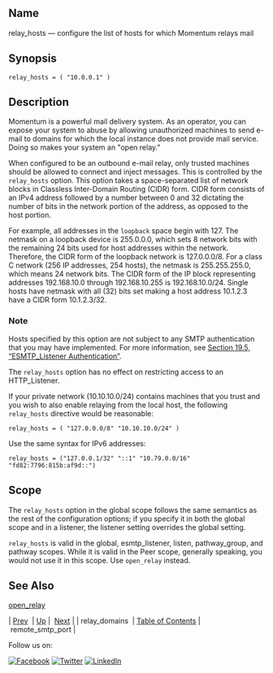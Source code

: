 <a name="conf.ref.relay_hosts"></a>
## Name

relay_hosts — configure the list of hosts for which Momentum relays mail

## Synopsis

`relay_hosts = ( "10.0.0.1" )`

<a name="idp25962208"></a>
## Description

Momentum is a powerful mail delivery system. As an operator, you can expose your system to abuse by allowing unauthorized machines to send e-mail to domains for which the local instance does not provide mail service. Doing so makes your system an "open relay."

When configured to be an outbound e-mail relay, only trusted machines should be allowed to connect and inject messages. This is controlled by the `relay_hosts` option. This option takes a space-separated list of network blocks in Classless Inter-Domain Routing (CIDR) form. CIDR form consists of an IPv4 address followed by a number between 0 and 32 dictating the number of bits in the network portion of the address, as opposed to the host portion.

For example, all addresses in the `loopback` space begin with 127\. The netmask on a loopback device is 255.0.0.0, which sets 8 network bits with the remaining 24 bits used for host addresses within the network. Therefore, the CIDR form of the loopback network is 127.0.0.0/8\. For a class C network (256 IP addresses, 254 hosts), the netmask is 255.255.255.0, which means 24 network bits. The CIDR form of the IP block representing addresses 192.168.10.0 through 192.168.10.255 is 192.168.10.0/24. Single hosts have netmask with all (32) bits set making a host address 10.1.2.3 have a CIDR form 10.1.2.3/32.

### Note

Hosts specified by this option are not subject to any SMTP authentication that you may have implemented. For more information, see [Section 19.5, “ESMTP_Listener Authentication”](inbound_smtp.php "19.5. ESMTP_Listener Authentication").

The `relay_hosts` option has no effect on restricting access to an HTTP_Listener.

If your private network (10.10.10.0/24) contains machines that you trust and you wish to also enable relaying from the local host, the following `relay_hosts` directive would be reasonable:

`relay_hosts = ( "127.0.0.0/8" "10.10.10.0/24" )`

Use the same syntax for IPv6 addresses:

`relay_hosts = ("127.0.0.1/32" "::1" "10.79.0.0/16" "fd82:7796:815b:af9d::")`<a name="idp25972528"></a>
## Scope

The `relay_hosts` option in the global scope follows the same semantics as the rest of the configuration options; if you specify it in both the global scope and in a listener, the listener setting overrides the global setting.

`relay_hosts` is valid in the global, esmtp_listener, listen, pathway_group, and pathway scopes. While it is valid in the Peer scope, generally speaking, you would not use it in this scope. Use `open_relay` instead.

<a name="idp25976512"></a>
## See Also

[open_relay](conf.ref.open_relay.php "open_relay")

| [Prev](conf.ref.relay_domains.php)  | [Up](config.options.ref.php) |  [Next](conf.ref.remote_smtp_port.php) |
| relay_domains  | [Table of Contents](index.php) |  remote_smtp_port |

Follow us on:

[![Facebook](https://support.messagesystems.com/images/icon-facebook.png)](http://www.facebook.com/messagesystems) [![Twitter](https://support.messagesystems.com/images/icon-twitter.png)](http://twitter.com/#!/MessageSystems) [![LinkedIn](https://support.messagesystems.com/images/icon-linkedin.png)](http://www.linkedin.com/company/message-systems)